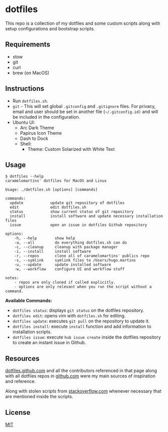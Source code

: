 # dotfiles

This repo is a collection of my dotfiles and some custom scripts along with setup
configurations and bootstrap scripts.

## Requirements

- stow
- git
- curl
- brew (on MacOS)

## Instructions

- Run `dotfiles.sh`.
- `git` - This will set global `.gitconfig` and `.gitignore` files. For privacy, email and user should be set in another file (`~/.gitconfig.id)` and will be included in the configuration.
- Ubuntu UI:
    - Arc Dark Theme
    - Papirus Icon Theme
    - Dash to Dock
    - Shell:
      - Theme: Custom Solarized with White Text

## Usage
```hugo.martins at LIS-MBP16-0012 in ~/.dotfiles
$ dotfiles --help
caramelomartins' dotfiles for MacOS and Linux

Usage: ./dotfiles.sh [options] [commands]

commands:
  update            update git repository of dotfiles
  edit              edit dotfiles.sh
  status            show current status of git repository
  install           install software and update necessary installation files
  issue             open an issue in dotfiles Github repository

options:
    -h, --help        show help
    -a, --all         do everything dotfiles.sh can do
    -c, --cleanup     cleanup with package manager
    -i, --install     install software
    -r, --repos       clone all of caramelomartins' publics repo
    -s, --symlink     symlink files to /Users/hugo.martins
    -u, --update      update installed software
    -w, --workflow    configure UI and workflow stuff

notes:
    - repos are only cloned if called explicitly.
    - options are only relevant when you run the script without a command.
```
**Available Commands:**

- `dotfiles status`: displays `git status` on the dotfiles repository.
- `dotfiles edit`: opens vim with `dotfiles.sh` for editing.
- `dotfiles update`: executes `git pull` on the repository to update it.
- `dotfiles install`: execute `install` function and add information to installation scripts.
- `dotfiles issue`: execute `hub issue create` inside the dotfiles repository to create an instant issue in Github.

## Resources

[dotfiles.github.com](http://dotfiles.github.com) and all the contributors referenced
in that page along with all dotfiles repos in [github.com](http://github.com) were my
main sources of inspiration and reference.

Along with stolen scripts from
[stackoverflow.com](http://stackoverflow.com) whenever necessary that are mentioned inside the scripts.

## License

[MIT](LICENSE.md)

